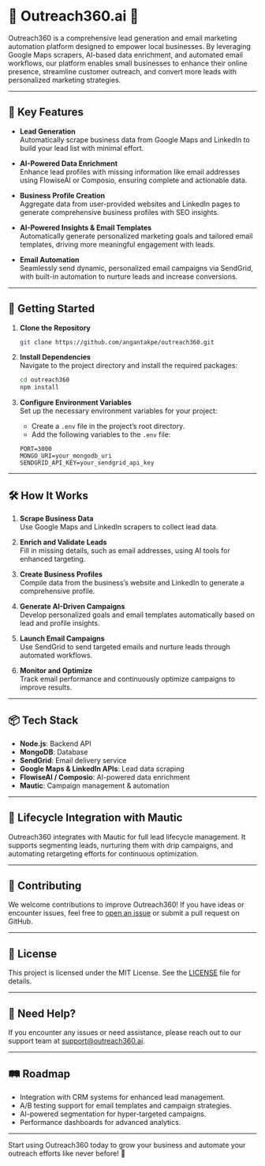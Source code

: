 # 🤖 Outreach360.ai 🚀

Outreach360 is a comprehensive lead generation and email marketing automation platform designed to empower local businesses. By leveraging Google Maps scrapers, AI-based data enrichment, and automated email workflows, our platform enables small businesses to enhance their online presence, streamline customer outreach, and convert more leads with personalized marketing strategies.

---

## 🎯 Key Features

- **Lead Generation**  
    Automatically scrape business data from Google Maps and LinkedIn to build your lead list with minimal effort.

- **AI-Powered Data Enrichment**  
    Enhance lead profiles with missing information like email addresses using FlowiseAI or Composio, ensuring complete and actionable data.

- **Business Profile Creation**  
    Aggregate data from user-provided websites and LinkedIn pages to generate comprehensive business profiles with SEO insights.

- **AI-Powered Insights & Email Templates**  
    Automatically generate personalized marketing goals and tailored email templates, driving more meaningful engagement with leads.

- **Email Automation**  
    Seamlessly send dynamic, personalized email campaigns via SendGrid, with built-in automation to nurture leads and increase conversions.

---

## 🚀 Getting Started

1. **Clone the Repository**
    ```bash
    git clone https://github.com/angantakpe/outreach360.git
    ```

2. **Install Dependencies**  
    Navigate to the project directory and install the required packages:
    ```bash
    cd outreach360
    npm install
    ```

3. **Configure Environment Variables**  
    Set up the necessary environment variables for your project:
    - Create a `.env` file in the project’s root directory.
    - Add the following variables to the `.env` file:
    ```plaintext
    PORT=3000
    MONGO_URI=your_mongodb_uri
    SENDGRID_API_KEY=your_sendgrid_api_key
    ```

---

## 🛠️ How It Works

1. **Scrape Business Data**  
    Use Google Maps and LinkedIn scrapers to collect lead data.

2. **Enrich and Validate Leads**  
    Fill in missing details, such as email addresses, using AI tools for enhanced targeting.

3. **Create Business Profiles**  
    Compile data from the business’s website and LinkedIn to generate a comprehensive profile.

4. **Generate AI-Driven Campaigns**  
    Develop personalized goals and email templates automatically based on lead and profile insights.

5. **Launch Email Campaigns**  
    Use SendGrid to send targeted emails and nurture leads through automated workflows.

6. **Monitor and Optimize**  
    Track email performance and continuously optimize campaigns to improve results.

---

## 📦 Tech Stack

- **Node.js**: Backend API
- **MongoDB**: Database
- **SendGrid**: Email delivery service
- **Google Maps & LinkedIn APIs**: Lead data scraping
- **FlowiseAI / Composio**: AI-powered data enrichment
- **Mautic**: Campaign management & automation

---

## 🔄 Lifecycle Integration with Mautic

Outreach360 integrates with Mautic for full lead lifecycle management. It supports segmenting leads, nurturing them with drip campaigns, and automating retargeting efforts for continuous optimization.

---

## 💬 Contributing

We welcome contributions to improve Outreach360! If you have ideas or encounter issues, feel free to [open an issue](https://github.com/angantakpe/outreach360/issues) or submit a pull request on GitHub.

---

## 📄 License

This project is licensed under the MIT License. See the [LICENSE](LICENSE) file for details.

---

## 📧 Need Help?

If you encounter any issues or need assistance, please reach out to our support team at [support@outreach360.ai](mailto:support@outreach360.ai).

---

## 🛤️ Roadmap

- Integration with CRM systems for enhanced lead management.
- A/B testing support for email templates and campaign strategies.
- AI-powered segmentation for hyper-targeted campaigns.
- Performance dashboards for advanced analytics.

---

Start using Outreach360 today to grow your business and automate your outreach efforts like never before! 🚀